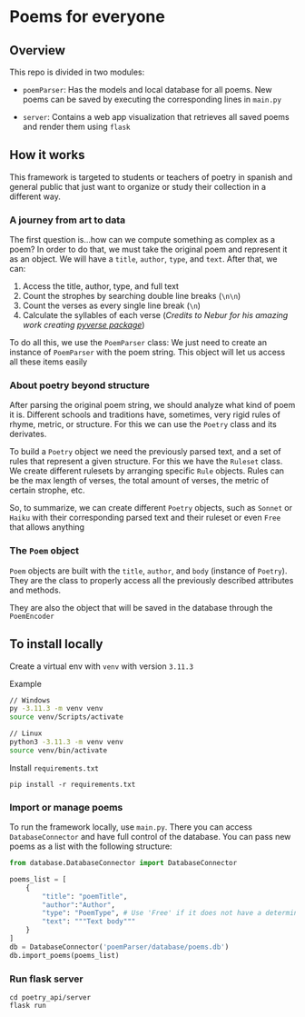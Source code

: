 # Poems for everyone

## Overview
This repo is divided in two modules: 
    
- `poemParser`: Has the models and local database for all poems. New poems can be saved by executing the corresponding lines in `main.py`

- `server`: Contains a web app visualization that retrieves all saved poems and render them using `flask`

## How it works

This framework is targeted to students or teachers of poetry in spanish and general public that just want to organize or study their collection in a different way. 

### A journey from art to data
The first question is...how can we compute something as complex as a poem? In order to do that, we must take the original poem and represent it as an object. We will have a `title`, `author`, `type`, and `text`. After that, we can:

1) Access the title, author, type, and full text
2) Count the strophes by searching double line breaks (`\n\n`)
3) Count the verses as every single line break (`\n`)
4) Calculate the syllables of each verse (*Credits to Nebur for his amazing work creating [pyverse package](https://github.com/neburnodrog/Pyverse)*)

To do all this, we use the `PoemParser` class: We just need to create an instance of `PoemParser` with the poem string. This object will let us access all these items easily

### About poetry beyond structure
After parsing the original poem string, we should analyze what kind of poem it is. Different schools and traditions have, sometimes, very rigid rules of rhyme, metric, or structure. For this we can use the `Poetry` class and its derivates.

To build a `Poetry` object we need the previously parsed text, and a set of rules that represent a given structure. For this we have the `Ruleset` class. We create different rulesets by arranging specific `Rule` objects. 
Rules can be the max length of verses, the total amount of verses, the metric of certain strophe, etc.

So, to summarize, we can create different `Poetry` objects, such as `Sonnet` or `Haiku` with their corresponding parsed text and their ruleset or even `Free` that allows anything 

### The `Poem` object
`Poem` objects are built with the `title`, `author`, and `body` (instance of `Poetry`). They are the class to properly access all the previously described attributes and methods.

They are also the object that will be saved in the database through the `PoemEncoder`


## To install locally

Create a virtual env with `venv` with version `3.11.3`

Example
```bash
// Windows
py -3.11.3 -m venv venv
source venv/Scripts/activate

// Linux
python3 -3.11.3 -m venv venv
source venv/bin/activate

```

Install `requirements.txt`

```
pip install -r requirements.txt
```

### Import or manage poems

To run the framework locally, use `main.py`. There you can access `DatabaseConnector` and have full control of the database. You can pass new poems as a list with the following structure:

```python
from database.DatabaseConnector import DatabaseConnector

poems_list = [
    {
        "title": "poemTitle",
        "author":"Author",
        "type": "PoemType", # Use 'Free' if it does not have a determined type
        "text": """Text body"""
    }
]
db = DatabaseConnector('poemParser/database/poems.db')
db.import_poems(poems_list)
```


### Run flask server

```
cd poetry_api/server
flask run
```

